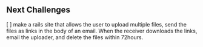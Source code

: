 ## Next Challenges

[ ] make a rails site that allows the user to upload multiple files, send the files as links in the body of an email. When the receiver downloads the links, email the uploader, and delete the files within 72hours.
